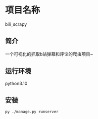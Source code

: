 # 项目名称

bili_scrapy

## 简介

一个可视化的抓取b站弹幕和评论的爬虫项目~

## 运行环境

python3.10

## 安装

```bash
py ./manage.py runserver
```